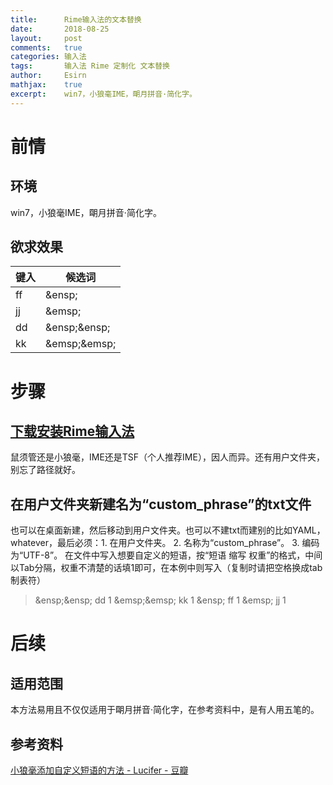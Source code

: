 ```yaml
---
title:		Rime输入法的文本替换
date:		2018-08-25
layout:		post
comments:	true
categories:	输入法
tags:		输入法 Rime 定制化 文本替换
author:		Esirn
mathjax:	true
excerpt: 	win7，小狼毫IME，朙月拼音·简化字。
---
```


# 前情
## 环境
win7，小狼毫IME，朙月拼音·简化字。
## 欲求效果
键入|候选词
-|-
ff|\&ensp;
jj|\&emsp;
dd|\&ensp;\&ensp;
kk|\&emsp;\&emsp;
# 步骤
## [下载安装Rime输入法](https://rime.im/download/)
鼠须管还是小狼毫，IME还是TSF（个人推荐IME），因人而异。还有用户文件夹，别忘了路径就好。
## 在用户文件夹新建名为“custom_phrase”的txt文件
也可以在桌面新建，然后移动到用户文件夹。也可以不建txt而建别的比如YAML，whatever，最后必须：1. 在用户文件夹。 2. 名称为“custom_phrase”。 3. 编码为“UTF-8”。
在文件中写入想要自定义的短语，按“短语 缩写 权重”的格式，中间以Tab分隔，权重不清楚的话填1即可，在本例中则写入（复制时请把空格换成tab制表符）
>\&ensp;\&ensp;	dd	1
\&emsp;\&emsp;	kk	1
\&ensp;	ff	1
\&emsp;	jj	1

# 后续
## 适用范围
本方法易用且不仅仅适用于朙月拼音·简化字，在参考资料中，是有人用五笔的。
## 参考资料
[小狼毫添加自定义短语的方法 - Lucifer - 豆瓣](https://www.douban.com/note/322798668/)
